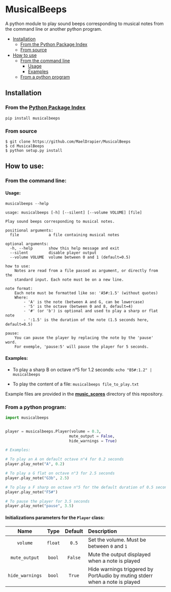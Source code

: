 # MusicalBeeps

A python module to play sound beeps corresponding to musical notes from the command line or another python program.

- [Installation](#installation)
   - [From the Python Package Index](#from-the-python-package-index)
   - [From source](#from-source)
- [How to use](#how-to-use)
    - [From the command line](#from-the-command-line)
        - [Usage](#usage)
        - [Examples](#examples)
    - [From a python program](#from-a-python-program)

## Installation

### From the [Python Package Index](https://pypi.org/project/MusicalBeeps/)

`pip install musicalbeeps`

### From source

```
$ git clone https://github.com/MaelDrapier/MusicalBeeps
$ cd MusicalBeeps
$ python setup.py install
```

## How to use:

### From the command line:

#### Usage:
`musicalbeeps --help`
```
usage: musicalbeeps [-h] [--silent] [--volume VOLUME] [file]

Play sound beeps corresponding to musical notes.

positional arguments:
  file             a file containing musical notes

optional arguments:
  -h, --help       show this help message and exit
  --silent         disable player output
  --volume VOLUME  volume between 0 and 1 (default=0.5)

how to use:
    Notes are read from a file passed as argument, or directly from the
    standard input. Each note must be on a new line.

note format:
    Each note must be formatted like so: 'A5#:1.5' (without quotes)
    Where:
        - 'A' is the note (between A and G, can be lowercase)
        - '5' is the octave (between 0 and 8, default=4)
        - '#' (or 'b') is optional and used to play a sharp or flat note
        - ':1.5' is the duration of the note (1.5 seconds here, default=0.5)

pause:
    You can pause the player by replacing the note by the 'pause' word.
    For exemple, 'pause:5' will pause the player for 5 seconds.
```

#### Examples:
- To play a sharp B on octave n°5 for 1.2 seconds: `echo "B5#:1.2" | musicalbeeps`

- To play the content of a file: `musicalbeeps file_to_play.txt`

Example files are provided in the [**music_scores**](music_scores) directory of this repository.


### From a python program:
```Python
import musicalbeeps


player = musicalbeeps.Player(volume = 0.3,
                            mute_output = False,
                            hide_warnings = True)

# Examples:

# To play an A on default octave n°4 for 0.2 seconds
player.play_note("A", 0.2)

# To play a G flat on octave n°3 for 2.5 seconds
player.play_note("G3b", 2.5)

# To play a F sharp on octave n°5 for the default duration of 0.5 seconds
player.play_note("F5#")

# To pause the player for 3.5 seconds
player.play_note("pause", 3.5)
```

#### Initializations parameters for the `Player` class:

|Name|Type|Default|Description|
|:---:|:---:|:---:|:---|
|`volume`|`float`|`0.5`|Set the volume. Must be between `0` and `1`|
|`mute_output`|`bool`|`False`|Mute the output displayed when a note is played|
|`hide_warnings`|`bool`|`True`|Hide warnings triggered by PortAudio by muting stderr when a note is played|
